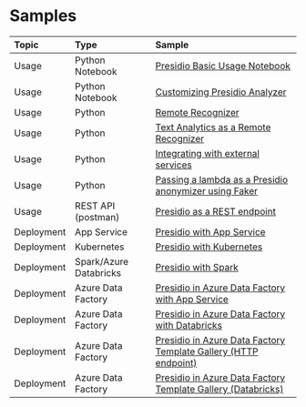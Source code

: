 # Samples

| Topic       | Type                   | Sample                                                                                                                                          |
| :---------- | :--------------------- | :---------------------------------------------------------------------------------------------------------------------------------------------- |
| Usage       | Python Notebook        | [Presidio Basic Usage Notebook](python/presidio_notebook.ipynb)                                                                                 |
| Usage       | Python Notebook        | [Customizing Presidio Analyzer](python/customizing_presidio_analyzer.ipynb)                                                                     |
| Usage       | Python                 | [Remote Recognizer](python/example_remote_recognizer.py)                                                                                        |
| Usage       | Python                 | [Text Analytics as a Remote Recognizer](python/text_analytics/index.md)                                                                         |
| Usage       | Python                 | [Integrating with external services](python/integrating_with_external_services.ipynb)                                                                         |
| Usage       | Python                 | [Passing a lambda as a Presidio anonymizer using Faker](python/example_custom_lambda_anonymizer.py)                                             |
| Usage       | REST API (postman)     | [Presidio as a REST endpoint](docker/index.md)                                                                                                  |
| Deployment  | App Service            | [Presidio with App Service](deployments/app-service/index.md)                                                                                   |
| Deployment  | Kubernetes             | [Presidio with Kubernetes](deployments/k8s/index.md)                                                                                            |
| Deployment  | Spark/Azure Databricks | [Presidio with Spark](deployments/spark/index.md)                                                                                               |
| Deployment  | Azure Data Factory     | [Presidio in Azure Data Factory with App Service](deployments/data-factory/presidio-data-factory.md#option-1-presidio-as-an-http-rest-endpoint) |
| Deployment  | Azure Data Factory     | [Presidio in Azure Data Factory with Databricks](deployments/data-factory/presidio-data-factory.md#option-2-presidio-on-azure-databricks)       |
| Deployment  | Azure Data Factory     | [Presidio in Azure Data Factory Template Gallery (HTTP endpoint)](deployments/data-factory/presidio-data-factory-template-gallery-http.md)                           |
| Deployment  | Azure Data Factory     | [Presidio in Azure Data Factory Template Gallery (Databricks)](deployments/data-factory/presidio-data-factory-template-gallery-databricks.md)                           |
